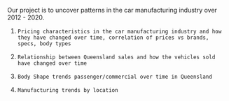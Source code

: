 Our project is to uncover patterns in the car manufacturing industry over 2012 - 2020.
1.     Pricing characteristics in the car manufacturing industry and how they have changed over time, correlation of prices vs brands, specs, body types
2.     Relationship between Queensland sales and how the vehicles sold have changed over time
3.     Body Shape trends passenger/commercial over time in Queensland
4.     Manufacturing trends by location
